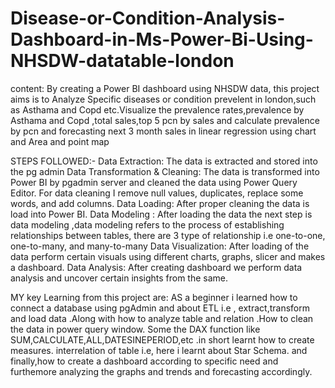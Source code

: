 # Disease-or-Condition-Analysis-Dashboard-in-Ms-Power-Bi-Using-NHSDW-datatable-london
content:
By creating a Power BI dashboard using NHSDW data, this project aims is to Analyze Specific diseases or condition prevelent in london,such as Asthama and Copd etc.Visualize the prevalence rates,prevalence by Asthama and Copd ,total sales,top 5 pcn by sales and calculate prevalence by pcn and forecasting next 3 month sales in linear regression using chart and Area and point map

STEPS FOLLOWED:-
Data Extraction: The data is extracted and stored into the pg admin
Data Transformation & Cleaning: The data is transformed into Power BI by pgadmin server and cleaned the data using Power Query Editor. For data cleaning I remove null values, duplicates, replace some words, and add columns.
Data Loading: After proper cleaning the data is load into Power BI.
Data Modeling : After loading the data the next step is data modeling ,data modeling refers to the process of establishing relationships between tables, there are 3 type of relationship i.e one-to-one, one-to-many, and many-to-many
Data Visualization: After loading of the data perform certain visuals using different charts, graphs, slicer and makes a dashboard.
Data Analysis: After creating dashboard we perform data analysis and uncover certain insights from the same.

MY key Learning from this project are:
AS a beginner i learned how to connect a database using pgAdmin and about ETL i.e , extract,transform and load data .Along with how to analyze table and relation .How to clean the data in power query window.
Some the DAX function like SUM,CALCULATE,ALL,DATESINEPERIOD,etc .in short learnt how to create measures.
interrelation of table i.e, here i learnt about Star Schema.
and finally,how to create a dashboard according to specific need and furthemore analyzing the graphs and trends and forecasting  accordingly.
